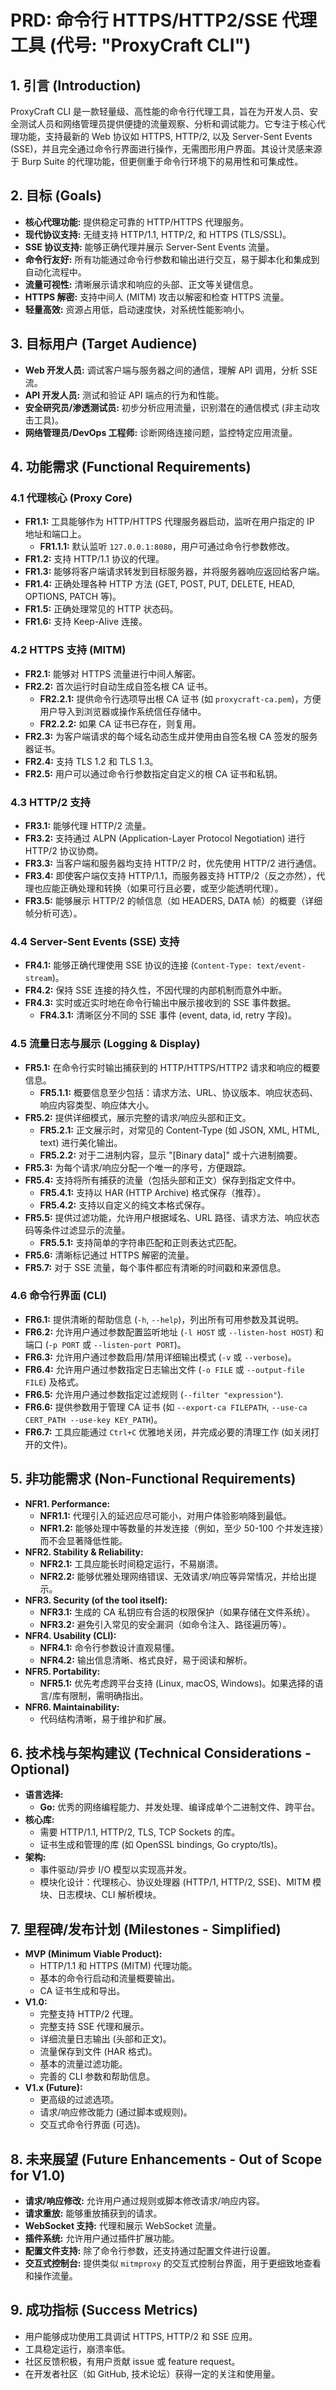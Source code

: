 # PRD: 命令行 HTTPS/HTTP2/SSE 代理工具 (代号: "ProxyCraft CLI")

## 1. 引言 (Introduction)

ProxyCraft CLI 是一款轻量级、高性能的命令行代理工具，旨在为开发人员、安全测试人员和网络管理员提供便捷的流量观察、分析和调试能力。它专注于核心代理功能，支持最新的 Web 协议如 HTTPS, HTTP/2, 以及 Server-Sent Events (SSE)，并且完全通过命令行界面进行操作，无需图形用户界面。其设计灵感来源于 Burp Suite 的代理功能，但更侧重于命令行环境下的易用性和可集成性。

## 2. 目标 (Goals)

*   **核心代理功能:** 提供稳定可靠的 HTTP/HTTPS 代理服务。
*   **现代协议支持:** 无缝支持 HTTP/1.1, HTTP/2, 和 HTTPS (TLS/SSL)。
*   **SSE 协议支持:** 能够正确代理并展示 Server-Sent Events 流量。
*   **命令行友好:** 所有功能通过命令行参数和输出进行交互，易于脚本化和集成到自动化流程中。
*   **流量可视性:** 清晰展示请求和响应的头部、正文等关键信息。
*   **HTTPS 解密:** 支持中间人 (MITM) 攻击以解密和检查 HTTPS 流量。
*   **轻量高效:** 资源占用低，启动速度快，对系统性能影响小。

## 3. 目标用户 (Target Audience)

*   **Web 开发人员:** 调试客户端与服务器之间的通信，理解 API 调用，分析 SSE 流。
*   **API 开发人员:** 测试和验证 API 端点的行为和性能。
*   **安全研究员/渗透测试员:** 初步分析应用流量，识别潜在的通信模式 (非主动攻击工具)。
*   **网络管理员/DevOps 工程师:** 诊断网络连接问题，监控特定应用流量。

## 4. 功能需求 (Functional Requirements)

### 4.1 代理核心 (Proxy Core)

*   **FR1.1:** 工具能够作为 HTTP/HTTPS 代理服务器启动，监听在用户指定的 IP 地址和端口上。
    *   **FR1.1.1:** 默认监听 `127.0.0.1:8080`，用户可通过命令行参数修改。
*   **FR1.2:** 支持 HTTP/1.1 协议的代理。
*   **FR1.3:** 能够将客户端请求转发到目标服务器，并将服务器响应返回给客户端。
*   **FR1.4:** 正确处理各种 HTTP 方法 (GET, POST, PUT, DELETE, HEAD, OPTIONS, PATCH 等)。
*   **FR1.5:** 正确处理常见的 HTTP 状态码。
*   **FR1.6:** 支持 Keep-Alive 连接。

### 4.2 HTTPS 支持 (MITM)

*   **FR2.1:** 能够对 HTTPS 流量进行中间人解密。
*   **FR2.2:** 首次运行时自动生成自签名根 CA 证书。
    *   **FR2.2.1:** 提供命令行选项导出根 CA 证书 (如 `proxycraft-ca.pem`)，方便用户导入到浏览器或操作系统信任存储中。
    *   **FR2.2.2:** 如果 CA 证书已存在，则复用。
*   **FR2.3:** 为客户端请求的每个域名动态生成并使用由自签名根 CA 签发的服务器证书。
*   **FR2.4:** 支持 TLS 1.2 和 TLS 1.3。
*   **FR2.5:** 用户可以通过命令行参数指定自定义的根 CA 证书和私钥。

### 4.3 HTTP/2 支持

*   **FR3.1:** 能够代理 HTTP/2 流量。
*   **FR3.2:** 支持通过 ALPN (Application-Layer Protocol Negotiation) 进行 HTTP/2 协议协商。
*   **FR3.3:** 当客户端和服务器均支持 HTTP/2 时，优先使用 HTTP/2 进行通信。
*   **FR3.4:** 即使客户端仅支持 HTTP/1.1，而服务器支持 HTTP/2（反之亦然），代理也应能正确处理和转换（如果可行且必要，或至少能透明代理）。
*   **FR3.5:** 能够展示 HTTP/2 的帧信息（如 HEADERS, DATA 帧）的概要（详细帧分析可选）。

### 4.4 Server-Sent Events (SSE) 支持

*   **FR4.1:** 能够正确代理使用 SSE 协议的连接 (`Content-Type: text/event-stream`)。
*   **FR4.2:** 保持 SSE 连接的持久性，不因代理的内部机制而意外中断。
*   **FR4.3:** 实时或近实时地在命令行输出中展示接收到的 SSE 事件数据。
    *   **FR4.3.1:** 清晰区分不同的 SSE 事件 (event, data, id, retry 字段)。

### 4.5 流量日志与展示 (Logging & Display)

*   **FR5.1:** 在命令行实时输出捕获到的 HTTP/HTTPS/HTTP2 请求和响应的概要信息。
    *   **FR5.1.1:** 概要信息至少包括：请求方法、URL、协议版本、响应状态码、响应内容类型、响应体大小。
*   **FR5.2:** 提供详细模式，展示完整的请求/响应头部和正文。
    *   **FR5.2.1:** 正文展示时，对常见的 Content-Type (如 JSON, XML, HTML, text) 进行美化输出。
    *   **FR5.2.2:** 对于二进制内容，显示 "[Binary data]" 或十六进制摘要。
*   **FR5.3:** 为每个请求/响应分配一个唯一的序号，方便跟踪。
*   **FR5.4:** 支持将所有捕获的流量（包括头部和正文）保存到指定文件中。
    *   **FR5.4.1:** 支持以 HAR (HTTP Archive) 格式保存（推荐）。
    *   **FR5.4.2:** 支持以自定义的纯文本格式保存。
*   **FR5.5:** 提供过滤功能，允许用户根据域名、URL 路径、请求方法、响应状态码等条件过滤显示的流量。
    *   **FR5.5.1:** 支持简单的字符串匹配和正则表达式匹配。
*   **FR5.6:** 清晰标记通过 HTTPS 解密的流量。
*   **FR5.7:** 对于 SSE 流量，每个事件都应有清晰的时间戳和来源信息。

### 4.6 命令行界面 (CLI)

*   **FR6.1:** 提供清晰的帮助信息 (`-h`, `--help`)，列出所有可用参数及其说明。
*   **FR6.2:** 允许用户通过参数配置监听地址 (`-l HOST` 或 `--listen-host HOST`) 和端口 (`-p PORT` 或 `--listen-port PORT`)。
*   **FR6.3:** 允许用户通过参数启用/禁用详细输出模式 (`-v` 或 `--verbose`)。
*   **FR6.4:** 允许用户通过参数指定日志输出文件 (`-o FILE` 或 `--output-file FILE`) 及格式。
*   **FR6.5:** 允许用户通过参数指定过滤规则 (`--filter "expression"`).
*   **FR6.6:** 提供参数用于管理 CA 证书 (如 `--export-ca FILEPATH`, `--use-ca CERT_PATH --use-key KEY_PATH`)。
*   **FR6.7:** 工具应能通过 `Ctrl+C` 优雅地关闭，并完成必要的清理工作 (如关闭打开的文件)。

## 5. 非功能需求 (Non-Functional Requirements)

*   **NFR1. Performance:**
    *   **NFR1.1:** 代理引入的延迟应尽可能小，对用户体验影响降到最低。
    *   **NFR1.2:** 能够处理中等数量的并发连接（例如，至少 50-100 个并发连接）而不会显著降低性能。
*   **NFR2. Stability & Reliability:**
    *   **NFR2.1:** 工具应能长时间稳定运行，不易崩溃。
    *   **NFR2.2:** 能够优雅处理网络错误、无效请求/响应等异常情况，并给出提示。
*   **NFR3. Security (of the tool itself):**
    *   **NFR3.1:** 生成的 CA 私钥应有合适的权限保护（如果存储在文件系统）。
    *   **NFR3.2:** 避免引入常见的安全漏洞（如命令注入、路径遍历等）。
*   **NFR4. Usability (CLI):**
    *   **NFR4.1:** 命令行参数设计直观易懂。
    *   **NFR4.2:** 输出信息清晰、格式良好，易于阅读和解析。
*   **NFR5. Portability:**
    *   **NFR5.1:** 优先考虑跨平台支持 (Linux, macOS, Windows)。如果选择的语言/库有限制，需明确指出。
*   **NFR6. Maintainability:**
    *   代码结构清晰，易于维护和扩展。

## 6. 技术栈与架构建议 (Technical Considerations - Optional)

*   **语言选择:**
    *   **Go:** 优秀的网络编程能力、并发处理、编译成单个二进制文件、跨平台。
*   **核心库:**
    *   需要 HTTP/1.1, HTTP/2, TLS, TCP Sockets 的库。
    *   证书生成和管理的库 (如 OpenSSL bindings, Go crypto/tls)。
*   **架构:**
    *   事件驱动/异步 I/O 模型以实现高并发。
    *   模块化设计：代理核心、协议处理器 (HTTP/1, HTTP/2, SSE)、MITM 模块、日志模块、CLI 解析模块。

## 7. 里程碑/发布计划 (Milestones - Simplified)

*   **MVP (Minimum Viable Product):**
    *   HTTP/1.1 和 HTTPS (MITM) 代理功能。
    *   基本的命令行启动和流量概要输出。
    *   CA 证书生成和导出。
*   **V1.0:**
    *   完整支持 HTTP/2 代理。
    *   完整支持 SSE 代理和展示。
    *   详细流量日志输出 (头部和正文)。
    *   流量保存到文件 (HAR 格式)。
    *   基本的流量过滤功能。
    *   完善的 CLI 参数和帮助信息。
*   **V1.x (Future):**
    *   更高级的过滤选项。
    *   请求/响应修改能力 (通过脚本或规则)。
    *   交互式命令行界面 (可选)。

## 8. 未来展望 (Future Enhancements - Out of Scope for V1.0)

*   **请求/响应修改:** 允许用户通过规则或脚本修改请求/响应内容。
*   **请求重放:** 能够重放捕获到的请求。
*   **WebSocket 支持:** 代理和展示 WebSocket 流量。
*   **插件系统:** 允许用户通过插件扩展功能。
*   **配置文件支持:** 除了命令行参数，还支持通过配置文件进行设置。
*   **交互式控制台:** 提供类似 `mitmproxy` 的交互式控制台界面，用于更细致地查看和操作流量。

## 9. 成功指标 (Success Metrics)

*   用户能够成功使用工具调试 HTTPS, HTTP/2 和 SSE 应用。
*   工具稳定运行，崩溃率低。
*   社区反馈积极，有用户贡献 issue 或 feature request。
*   在开发者社区（如 GitHub, 技术论坛）获得一定的关注和使用量。
